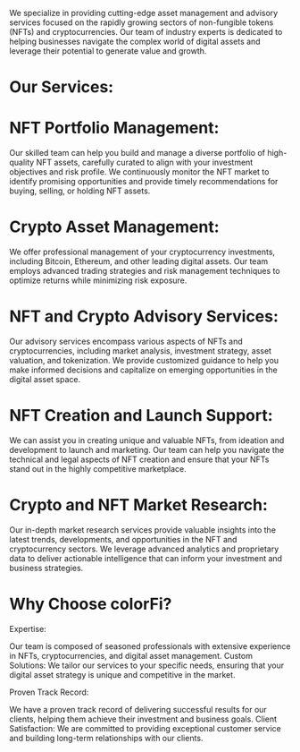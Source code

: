 
We specialize in providing cutting-edge asset management and advisory services focused on the rapidly growing sectors of non-fungible tokens (NFTs) and cryptocurrencies. Our team of industry experts is dedicated to helping businesses navigate the complex world of digital assets and leverage their potential to generate value and growth.

# Our Services:

# NFT Portfolio Management:
Our skilled team can help you build and manage a diverse portfolio of high-quality NFT assets, carefully curated to align with your investment objectives and risk profile. We continuously monitor the NFT market to identify promising opportunities and provide timely recommendations for buying, selling, or holding NFT assets.

# Crypto Asset Management:
We offer professional management of your cryptocurrency investments, including Bitcoin, Ethereum, and other leading digital assets. Our team employs advanced trading strategies and risk management techniques to optimize returns while minimizing risk exposure.

# NFT and Crypto Advisory Services:
Our advisory services encompass various aspects of NFTs and cryptocurrencies, including market analysis, investment strategy, asset valuation, and tokenization. We provide customized guidance to help you make informed decisions and capitalize on emerging opportunities in the digital asset space.

# NFT Creation and Launch Support:
We can assist you in creating unique and valuable NFTs, from ideation and development to launch and marketing. Our team can help you navigate the technical and legal aspects of NFT creation and ensure that your NFTs stand out in the highly competitive marketplace.

# Crypto and NFT Market Research:
Our in-depth market research services provide valuable insights into the latest trends, developments, and opportunities in the NFT and cryptocurrency sectors. We leverage advanced analytics and proprietary data to deliver actionable intelligence that can inform your investment and business strategies.

# Why Choose colorFi?

Expertise:

Our team is composed of seasoned professionals with extensive experience in NFTs, cryptocurrencies, and digital asset management.
Custom Solutions: We tailor our services to your specific needs, ensuring that your digital asset strategy is unique and competitive in the market.

Proven Track Record:

We have a proven track record of delivering successful results for our clients, helping them achieve their investment and business goals.
Client Satisfaction: We are committed to providing exceptional customer service and building long-term relationships with our clients.

